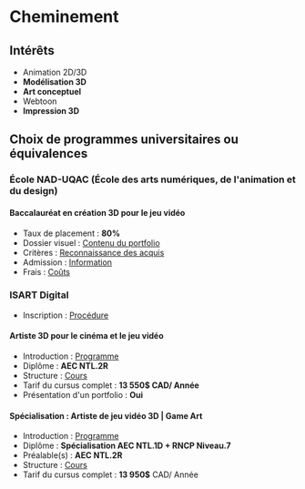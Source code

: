 # Cheminement

## Intérêts

- Animation 2D/3D
- **Modélisation 3D**
- **Art conceptuel**
- Webtoon
- **Impression 3D**

## Choix de programmes universitaires ou équivalences

### École NAD-UQAC (École des arts numériques, de l'animation et du design)

#### Baccalauréat en création 3D pour le jeu vidéo

- Taux de placement : **80%**
- Dossier visuel : [Contenu du portfolio](https://www.nad.ca/fr/dossier-visuel-et-document-de-motivation)
- Critères : [Reconnaissance des acquis](https://www.uqac.ca/de-docs/etudes-rac/tableau-rac-nad.pdf)
- Admission : [Information](https://www.uqac.ca/programme/6667-baccalaureat-en-creation-3d-pour-le-jeu-video/#conditions-admission)
- Frais : [Coûts](https://www.nad.ca/fr/futurs-etudiants/frais-de-scolarite)

### ISART Digital

- Inscription : [Procédure](https://www.isart.ca/admissions/)

#### Artiste 3D pour le cinéma et le jeu vidéo

- Introduction : [Programme](https://www.isart.ca/programmes/programmes-courts/3d-art/)
- Diplôme : **AEC NTL.2R**
- Structure : [Cours](Grille_AEC_NTL2R.pdf)
- Tarif du cursus complet : **13 550$ CAD/ Année**
- Présentation d'un portfolio : **Oui**

#### **Spécialisation** : Artiste de jeu vidéo 3D | Game Art

- Introduction : [Programme](https://www.isart.ca/programmes/programmes-courts/artiste-3d-jeu-video/)
- Diplôme : **Spécialisation AEC NTL.1D + RNCP Niveau.7**
- Préalable(s) :  **AEC NTL.2R**
- Structure : [Cours](Grille_AEC_NTL1D.pdf)
- Tarif du cursus complet : **13 950$** CAD/ Année
  
